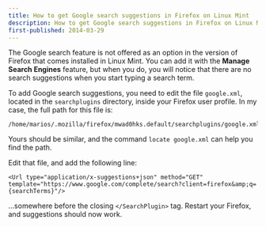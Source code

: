 ```yaml
---
title: How to get Google search suggestions in Firefox on Linux Mint
description: How to get Google search suggestions in Firefox on Linux Mint
first-published: 2014-03-29
---
```


The Google search feature is not offered as an option in the version 
of Firefox that comes 
installed in Linux Mint. You can add it with the **Manage Search 
Engines** feature, but when you do, you will notice that there are no 
search suggestions when you start typing a search term.

To add Google search suggestions, you need to edit the file 
`google.xml`, located in the `searchplugins` directory, inside your 
Firefox user profile. In my case, the full path for this file is:

    /home/marios/.mozilla/firefox/mwad0hks.default/searchplugins/google.xml

Yours should be similar, and the command `locate google.xml` can help 
you find the path. 

Edit that file, and add the following line:

    <Url type="application/x-suggestions+json" method="GET" template="https://www.google.com/complete/search?client=firefox&amp;q={searchTerms}"/>

...somewhere before the closing `</SearchPlugin>` tag. Restart your 
Firefox, and suggestions should now work.
